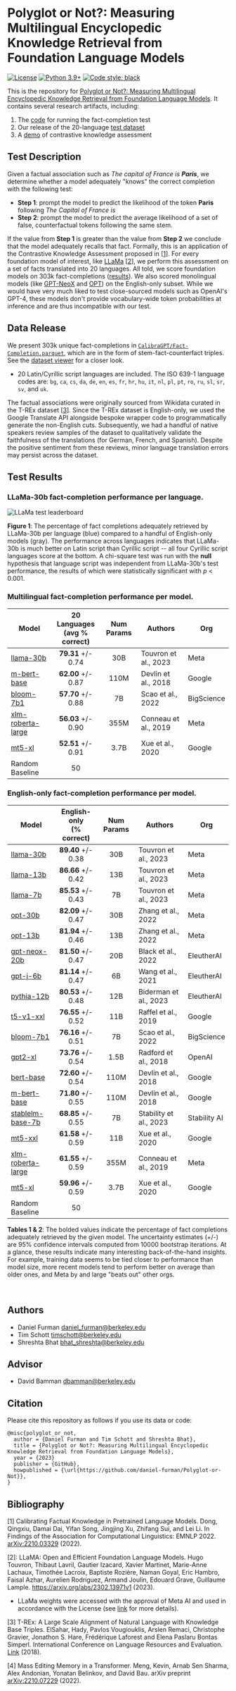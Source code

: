 # Polyglot or Not?: Measuring Multilingual Encyclopedic Knowledge Retrieval from Foundation Language Models

[![License](https://img.shields.io/badge/License-Apache_2.0-green.svg)](https://github.com/daniel-furman/Polyglot-or-Not/blob/main/LICENSE) 
[![Python 3.9+](https://img.shields.io/badge/python-3.9+-blue.svg)](https://www.python.org/downloads/release/python-390/) 
[![Code style: black](https://img.shields.io/badge/code%20style-black-000000.svg)](https://github.com/psf/black) 

This is the repository for [Polyglot or Not?: Measuring Multilingual Encyclopedic Knowledge Retrieval from Foundation Language Models](https://bit.ly/ischool-berkeley-capstone). It contains several research artifacts, including:

1. The [code][cka_run_main] for running the fact-completion test
2. Our release of the 20-language [test dataset][hf_data]
3. A [demo][cka_lightweight_demo] of contrastive knowledge assessment 

## Test Description

Given a factual association such as *The capital of France is **Paris***, we determine whether a model adequately "knows" the correct completion with the following test:
 
* **Step 1**: prompt the model to predict the likelihood of the token **Paris** following *The Capital of France is*
* **Step 2**: prompt the model to predict the average likelihood of a set of false, counterfactual tokens following the same stem.
 
If the value from **Step 1** is greater than the value from **Step 2** we conclude that the model adequately recalls that fact. Formally, this is an application of the Contrastive Knowledge Assessment proposed in [[1][bib]]. For every foundation model of interest, like [LLaMa](https://arxiv.org/abs/2302.13971) [[2][bib]], we perform this assessment on a set of facts translated into 20 languages. All told, we score foundation models on 303k fact-completions ([results](https://github.com/daniel-furman/Polyglot-or-Not#test-results)). We also scored monolingual models (like [GPT-NeoX](https://arxiv.org/abs/2204.06745) and [OPT](https://arxiv.org/abs/2205.01068)) on the English-only subset. While we would have very much liked to test close-sourced models such as OpenAI's GPT-4, these models don't provide vocabulary-wide token probabilities at inference and are thus incompatible with our test. 

## Data Release

We present 303k unique fact-completions in [`CalibraGPT/Fact-Completion.parquet`][hf_data], which are in the form of stem-fact-counterfact triples. See the [dataset viewer](https://huggingface.co/datasets/CalibraGPT/Fact-Completion/viewer/CalibraGPT--Fact-Completion/English) for a closer look. 

* 20 Latin/Cyrillic script languages are included. The ISO 639-1 language codes are: `bg`, `ca`, `cs`, `da`, `de`, `en`, `es`, `fr`, `hr`, `hu`, `it`, `nl`, `pl`, `pt`, `ro`, `ru`, `sl`, `sr`, `sv`, and `uk`. 

The factual associations were originally sourced from Wikidata curated in the T-REx dataset [[3][bib]]. Since the T-REx dataset is English-only, we used the Google Translate API alongside bespoke wrapper code to programmatically generate the non-English cuts. Subsequently, we had a handful of native speakers review samples of the dataset to qualitatively validate the faithfulness of the translations (for German, French, and Spanish). Despite the positive sentiment from these reviews, minor language translation errors may persist across the dataset. 

## Test Results 

### **LLaMa-30b** fact-completion performance per language.

![LLaMa test leaderboard](notebooks/viz/assets/LLaMa_h_bar_plot_final.png)

**Figure 1**: The percentage of fact completions adequately retrieved by LLaMa-30b per language (blue) compared to a handful of English-only models (gray). The performance across languages indicates that LLaMa-30b is much better on Latin script than Cyrillic script -- all four Cyrillic script languages score at the bottom. A chi-square test was run with the **null** hypothesis that language script was independent from LLaMa-30b's test performance, the results of which were statistically significant with *p* < 0.001.
 
 ### **Multilingual** fact-completion performance per model.
 
 | Model            | 20 Languages<br />(avg % correct)      | Num Params | Authors      |  Org   |
 |------------------|:--------------:|:--------------:|--------------|--------------|
 | [llama-30b](https://arxiv.org/abs/2302.13971) | **79.31** +/- 0.74 | 30B | Touvron et al., 2023 | Meta | 
 | [m-bert-base](https://arxiv.org/abs/1810.04805) |  **62.00** +/- 0.87 | 110M | Devlin et al., 2018 | Google |
 | [bloom-7b1](https://arxiv.org/abs/2211.05100) | **57.70** +/- 0.88 | 7B | Scao et al., 2022 | BigScience |
 | [xlm-roberta-large](https://arxiv.org/abs/1911.02116) | **56.03** +/- 0.90 | 355M | Conneau et al., 2019 | Meta | 
 | [mt5-xl](https://arxiv.org/abs/2010.11934) |  **52.51** +/- 0.91 | 3.7B | Xue et al., 2020 | Google |
 | Random Baseline | 50 | &nbsp;| &nbsp; | &nbsp; |

 ### **English-only** fact-completion performance per model.
 
 | Model            | English-only<br />(% correct)      | Num Params | Authors    |  Org   | 
 |------------------|:--------------:|:--------------:|--------------|--------------|
 | [llama-30b](https://arxiv.org/abs/2302.13971) | **89.40** +/- 0.38 |  30B |  Touvron et al., 2023 | Meta |
 | [llama-13b](https://arxiv.org/abs/2302.13971) | **86.66** +/- 0.42 |  13B |  Touvron et al., 2023 | Meta |
 | [llama-7b](https://arxiv.org/abs/2302.13971) | **85.53** +/- 0.43 |  7B |  Touvron et al., 2023 | Meta |
 | [opt-30b](https://arxiv.org/abs/2205.01068) | **82.09** +/- 0.47 | 30B |  Zhang et al., 2022 | Meta |
 | [opt-13b](https://arxiv.org/abs/2205.01068) | **81.94** +/- 0.46 | 13B |  Zhang et al., 2022 | Meta |
 | [gpt-neox-20b](https://arxiv.org/abs/2204.06745) | **81.50** +/- 0.47 | 20B |  Black et al., 2022 | EleutherAI |
 | [gpt-j-6b](https://github.com/kingoflolz/mesh-transformer-jax/#gpt-j-6B) |  **81.14** +/- 0.47 |  6B | Wang et al., 2021 | EleutherAI |
 | [pythia-12b](https://arxiv.org/abs/2304.01373) | **80.53** +/- 0.48 | 12B | Biderman et al., 2023 | EleutherAI|
 | [t5-v1-xxl](https://arxiv.org/abs/1910.10683) | **76.55** +/- 0.52 | 11B |  Raffel et al., 2019 | Google |
 | [bloom-7b1](https://arxiv.org/abs/2211.05100) | **76.16** +/- 0.51 |  7B |  Scao et al., 2022 | BigScience |
 | [gpt2-xl](https://d4mucfpksywv.cloudfront.net/better-language-models/language_models_are_unsupervised_multitask_learners.pdf) | **73.76** +/- 0.54 | 1.5B |  Radford et al., 2018 | OpenAI |
 | [bert-base](https://arxiv.org/abs/1810.04805) | **72.60** +/- 0.54 | 110M | Devlin et al., 2018 | Google | 
 | [m-bert-base](https://arxiv.org/abs/1810.04805) | **71.80** +/- 0.55 | 110M | Devlin et al., 2018 | Google | 
 | [stablelm-base-7b](https://github.com/Stability-AI/StableLM) | **68.85** +/- 0.55 | 7B | Stability et al., 2023 | Stability AI |
 | [mt5-xxl](https://arxiv.org/abs/2010.11934) | **61.58** +/- 0.59|  11B |  Xue et al., 2020 | Google |
 | [xlm-roberta-large](https://arxiv.org/abs/1911.02116) | **61.55** +/- 0.59 | 355M | Conneau et al., 2019 | Meta |
 | [mt5-xl](https://arxiv.org/abs/2010.11934) |  **59.96** +/- 0.59 | 3.7B |  Xue et al., 2020 | Google |
 | Random Baseline | 50   | &nbsp; | &nbsp; | &nbsp; |  
 
 **Tables 1 & 2**: The bolded values indicate the percentage of fact completions adequately retrieved by the given model. The uncertainty estimates (+/-) are 95% confidence intervals computed from 10000 bootstrap iterations. At a glance, these results indicate many interesting back-of-the-hand insights. For example, training data seems to be tied closer to performance than model size, more recent models tend to perform better on average than older ones, and Meta by and large "beats out" other orgs. 
 
 &nbsp;
 
## Authors

* Daniel Furman <daniel_furman@berkeley.edu>
* Tim Schott <timschott@berkeley.edu>
* Shreshta Bhat <bhat_shreshta@berkeley.edu>

## Advisor

* David Bamman <dbamman@berkeley.edu>

## Citation

Please cite this repository as follows if you use its data or code:

```
@misc{polyglot_or_not,
  author = {Daniel Furman and Tim Schott and Shreshta Bhat},
  title = {Polyglot or Not?: Measuring Multilingual Encyclopedic Knowledge Retrieval from Foundation Language Models},
  year = {2023}
  publisher = {GitHub},
  howpublished = {\url{https://github.com/daniel-furman/Polyglot-or-Not}},
}
```

## Bibliography 

[1] Calibrating Factual Knowledge in Pretrained Language Models. Dong, Qingxiu, Damai Dai, Yifan Song, Jingjing Xu, Zhifang Sui, and Lei Li. In Findings of the Association for Computational Linguistics: EMNLP 2022. [arXiv:2210.03329][cka] (2022).

[2]: LLaMA: Open and Efficient Foundation Language Models. Hugo Touvron, Thibaut Lavril, Gautier Izacard, Xavier Martinet, Marie-Anne Lachaux, Timothée Lacroix, Baptiste Rozière, Naman Goyal, Eric Hambro, Faisal Azhar, Aurelien Rodriguez, Armand Joulin, Edouard Grave, Guillaume Lample. https://arxiv.org/abs/2302.13971v1 (2023).

* LLaMa weights were accessed with the approval of Meta AI and used in accordance with the License (see [link](https://docs.google.com/forms/d/e/1FAIpQLSfqNECQnMkycAp2jP4Z9TFX0cGR4uf7b_fBxjY_OjhJILlKGA/viewform) for more details).  

[3] T-REx: A Large Scale Alignment of Natural Language with Knowledge Base Triples. ElSahar, Hady, Pavlos Vougiouklis, Arslen Remaci, Christophe Gravier, Jonathon S. Hare, Frédérique Laforest and Elena Paslaru Bontas Simperl. International Conference on Language Resources and Evaluation. [Link][trex] (2018).

[4] Mass Editing Memory in a Transformer. Meng, Kevin, Arnab Sen Sharma, Alex Andonian, Yonatan Belinkov, and David Bau. arXiv preprint [arXiv:2210.07229][memit] (2022).


[bib]: https://github.com/daniel-furman/Polyglot-or-Not#bibliography
[hf_data]: https://huggingface.co/datasets/CalibraGPT/Fact-Completion
[cka]: https://arxiv.org/abs/2210.03329
[memit]: https://arxiv.org/abs/2210.07229
[mmlu]: https://paperswithcode.com/sota/multi-task-language-understanding-on-mmlu
[mmlu_paper]: https://arxiv.org/abs/2009.03300
[trex]: http://aclanthology.lst.uni-saarland.de/L18-1544.pdf
[cka_lightweight_demo]: https://github.com/daniel-furman/Polyglot-or-Not/blob/main/notebooks/fact_completion_notebooks/fact-completion-lightweight-demo.ipynb
[cka_run_main]: https://github.com/daniel-furman/Polyglot-or-Not/blob/main/notebooks/fact_completion_notebooks/fact-completion-full-benchmark.ipynb
